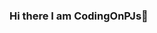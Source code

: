 ### Hi there I am CodingOnPJs👋

<!--
**codingonpjs/codingonpjs** is a ✨ _special_ ✨ repository because its `README.md` (this file) appears on your GitHub profile.

Here are some ideas to get you started:

- 🔭 I’m currently working on my portfolio
- 🌱 I’m currently learning about devops/web3
- 👯 I’m looking to collaborate on web3 tech
- 🤔 I’m looking for help with javascript
- 💬 Ask me about anime
- 📫 How to reach me: @mynameisreyx
- 😄 Pronouns: him/he
- ⚡ Fun fact: i am a game reviewer and has a blog running on blogger
-->
